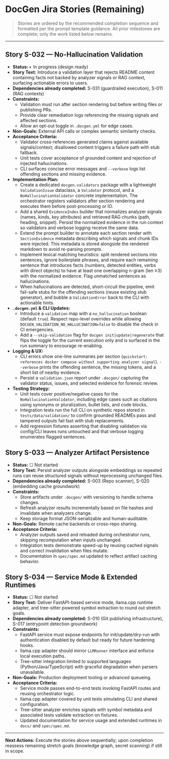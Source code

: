 # DocGen Jira Stories (Remaining)

> Stories are ordered by the recommended completion sequence and formatted per the prompt template guidance. All prior milestones are complete; only the work listed below remains.

---

## Story S-032 — No-Hallucination Validation
- **Status:** ◐ In progress (design ready)
- **Story Text:** Introduce a validation layer that rejects README content containing facts not backed by analyzer signals or RAG context, surfacing actionable errors to users.
- **Dependencies already completed:** S-031 (guardrailed execution), S-011 (RAG contexts)
- **Constraints:**
  - Validation must run after section rendering but before writing files or publishing PRs.
  - Provide clear remediation logs referencing the missing signals and affected sections.
  - Allow an opt-out toggle in `.docgen.yml` for edge cases.
- **Non-Goals:** External API calls or complex semantic similarity checks.
- **Acceptance Criteria:**
  - Validator cross-references generated claims against available signals/context; disallowed content triggers a failure path with stub fallback.
  - Unit tests cover acceptance of grounded content and rejection of injected hallucinations.
  - CLI surfaces concise error messages and `--verbose` logs list offending sections and missing evidence.
- **Implementation Plan:**
  - Create a dedicated `docgen.validators` package with a lightweight `ValidationIssue` dataclass, a `Validator` protocol, and a `NoHallucinationValidator` concrete implementation. The orchestrator registers validators after section rendering and executes them before post-processing or IO.
  - Add a shared `EvidenceIndex` builder that normalizes analyzer signals (names, kinds, key attributes) and retrieved RAG chunks (path, heading, snippet). Persist the normalized evidence in the run context so validators and verbose logging receive the same data.
  - Extend the prompt builder to annotate each section render with `SectionEvidence` metadata describing which signals and chunk IDs were injected. This metadata is stored alongside the rendered markdown to avoid re-parsing prompts.
  - Implement lexical matching heuristics: split rendered sections into sentences, ignore boilerplate phrases, and require each remaining sentence that introduces facts (numbers, detected entities, verbs with direct objects) to have at least one overlapping n-gram (len ≥3) with the normalized evidence. Flag unmatched sentences as hallucinations.
  - When hallucinations are detected, short-circuit the pipeline, emit fail-safe stubs for the offending sections (reuse existing stub generator), and bubble a `ValidationError` back to the CLI with actionable hints.
- **`.docgen.yml` & CLI Updates:**
  - Introduce a `validation` map with a `no_hallucination` boolean (default `true`). Respect repo-level overrides while allowing `DOCGEN_VALIDATION_NO_HALLUCINATION=false` to disable the check in CI emergencies.
  - Add a `--skip-validation` flag for `docgen init|update|regenerate` that flips the toggle for the current execution only and is surfaced in the run summary to encourage re-enabling.
- **Logging & UX:**
  - CLI errors show one-line summaries per section (`quickstart: references docker compose without supporting analyzer signal`). `--verbose` prints the offending sentence, the missing tokens, and a short list of nearby evidence.
  - Persist a `validation.json` report under `.docgen/` capturing the validator status, issues, and selected evidence for forensic review.
- **Testing Strategy:**
  - Unit tests cover positive/negative cases for the `NoHallucinationValidator`, including edge cases such as citations using synonyms or pluralization, bullet lists, and code blocks.
  - Integration tests run the full CLI on synthetic repos stored in `tests/data/validation/` to confirm grounded READMEs pass and tampered outputs fail fast with stub replacements.
  - Add regression fixtures asserting that disabling validation via config/CLI leaves runs untouched and that verbose logging enumerates flagged sentences.

## Story S-033 — Analyzer Artifact Persistence
- **Status:** ☐ Not started
- **Story Text:** Persist analyzer outputs alongside embeddings so repeated runs can reuse structured signals without reprocessing unchanged files.
- **Dependencies already completed:** S-003 (Repo scanner), S-020 (embedding cache groundwork)
- **Constraints:**
  - Store artifacts under `.docgen/` with versioning to handle schema changes.
  - Refresh analyzer results incrementally based on file hashes and invalidate when analyzers change.
  - Keep storage format JSON-serializable and human-auditable.
- **Non-Goals:** Remote cache backends or cross-repo sharing.
- **Acceptance Criteria:**
  - Analyzer outputs saved and reloaded during orchestrator runs, skipping recomputation when inputs unchanged.
  - Integration tests demonstrate speed-up by reusing cached signals and correct invalidation when files mutate.
  - Documentation in `spec/spec.md` updated to reflect artifact caching behavior.

## Story S-034 — Service Mode & Extended Runtimes
- **Status:** ☐ Not started
- **Story Text:** Deliver FastAPI-based service mode, llama.cpp runtime adapter, and tree-sitter powered symbol extraction to round out stretch goals.
- **Dependencies already completed:** S-010 (Git publishing infrastructure), S-017 (entrypoint detection groundwork)
- **Constraints:**
  - FastAPI service must expose endpoints for init/update/dry-run with authentication disabled by default but ready for future hardening hooks.
  - llama.cpp adapter should mirror `LLMRunner` interface and enforce local execution paths.
  - Tree-sitter integration limited to supported languages (Python/Java/TypeScript) with graceful degradation when parsers unavailable.
- **Non-Goals:** Production deployment tooling or advanced queueing.
- **Acceptance Criteria:**
  - Service mode passes end-to-end tests invoking FastAPI routes and reusing orchestrator logic.
  - llama.cpp adapter covered by unit tests simulating CLI and shared configuration.
  - Tree-sitter analyzer enriches signals with symbol metadata and associated tests validate extraction on fixtures.
  - Updated documentation for service usage and extended runtimes in `docs/` and `spec/spec.md`.

---

**Next Actions:** Execute the stories above sequentially; upon completion reassess remaining stretch goals (knowledge graph, secret scanning) if still in scope.

